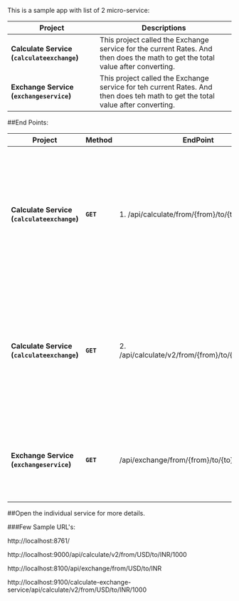 This is a sample app with list of 2 micro-service:

|Project | Descriptions|
|---|---|
|**Calculate Service (`calculateexchange`)** | This project called the Exchange service for the current Rates. And then does the math to get the total value after converting. |
|**Exchange Service (`exchangeservice`)** | This project called the Exchange service for teh current Rates. And then does teh math to get the total value after converting. |


##End Points:

Project | Method | EndPoint | Description |
---|---|---|---|
**Calculate Service (`calculateexchange`)** |  **`GET`** |1. /api/calculate/from/{from}/to/{to}/{amount}. | This accepts the **FROM** and **TO** currency and the **AMOUNT** and returns the exchange rate along with the total converted rate.
**Calculate Service (`calculateexchange`)** |  **`GET`** |2. /api/calculate/v2/from/{from}/to/{to}/{amount}. | This does teh same as above, but the abive end point is an hardcoded endpoint. But this will do a client side load balancing and do the same actions.  
**Exchange Service (`exchangeservice`)**  |  **`GET`** | /api/exchange/from/{from}/to/{to} | This accepts the From and TO currency and gives teh current exchange rate.

##Open the individual service for more details.

###Few Sample URL's:

http://localhost:8761/

http://localhost:9000/api/calculate/v2/from/USD/to/INR/1000

http://localhost:8100/api/exchange/from/USD/to/INR

http://localhost:9100/calculate-exchange-service/api/calculate/v2/from/USD/to/INR/1000
